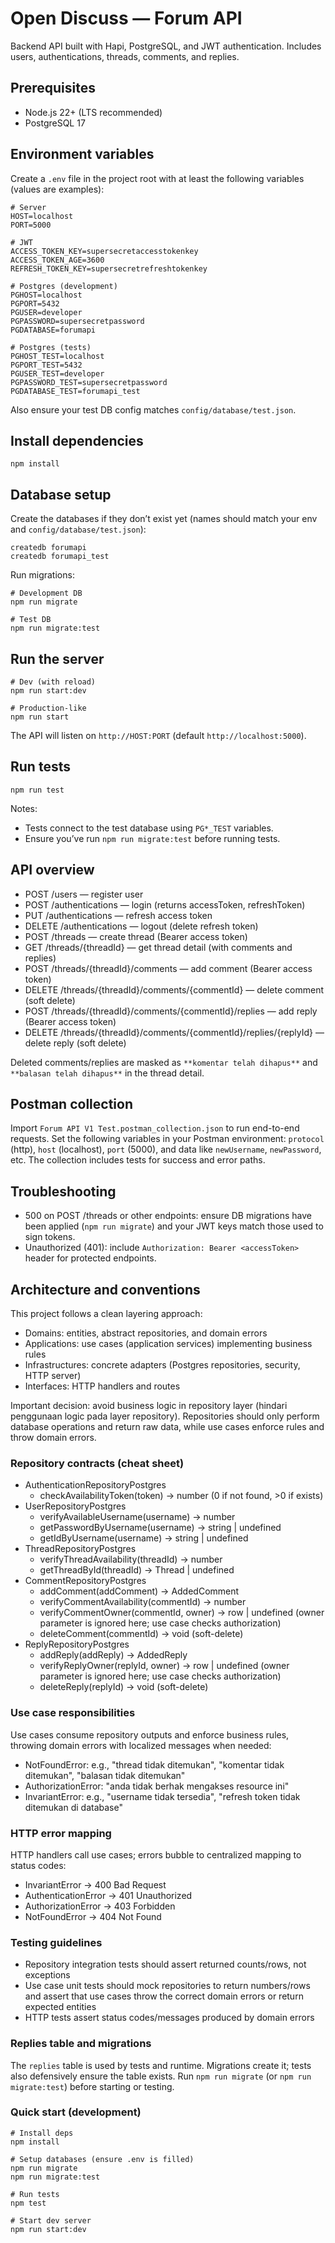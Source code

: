 # Open Discuss — Forum API

Backend API built with Hapi, PostgreSQL, and JWT authentication. Includes users, authentications, threads, comments, and replies.

## Prerequisites

- Node.js 22+ (LTS recommended)
- PostgreSQL 17

## Environment variables

Create a `.env` file in the project root with at least the following variables (values are examples):

```
# Server
HOST=localhost
PORT=5000

# JWT
ACCESS_TOKEN_KEY=supersecretaccesstokenkey
ACCESS_TOKEN_AGE=3600
REFRESH_TOKEN_KEY=supersecretrefreshtokenkey

# Postgres (development)
PGHOST=localhost
PGPORT=5432
PGUSER=developer
PGPASSWORD=supersecretpassword
PGDATABASE=forumapi

# Postgres (tests)
PGHOST_TEST=localhost
PGPORT_TEST=5432
PGUSER_TEST=developer
PGPASSWORD_TEST=supersecretpassword
PGDATABASE_TEST=forumapi_test
```

Also ensure your test DB config matches `config/database/test.json`.

## Install dependencies

```
npm install
```

## Database setup

Create the databases if they don’t exist yet (names should match your env and `config/database/test.json`):

```
createdb forumapi
createdb forumapi_test
```

Run migrations:

```
# Development DB
npm run migrate

# Test DB
npm run migrate:test
```

## Run the server

```
# Dev (with reload)
npm run start:dev

# Production-like
npm run start
```

The API will listen on `http://HOST:PORT` (default `http://localhost:5000`).

## Run tests

```
npm run test
```

Notes:

- Tests connect to the test database using `PG*_TEST` variables.
- Ensure you’ve run `npm run migrate:test` before running tests.

## API overview

- POST /users — register user
- POST /authentications — login (returns accessToken, refreshToken)
- PUT /authentications — refresh access token
- DELETE /authentications — logout (delete refresh token)
- POST /threads — create thread (Bearer access token)
- GET /threads/{threadId} — get thread detail (with comments and replies)
- POST /threads/{threadId}/comments — add comment (Bearer access token)
- DELETE /threads/{threadId}/comments/{commentId} — delete comment (soft delete)
- POST /threads/{threadId}/comments/{commentId}/replies — add reply (Bearer access token)
- DELETE /threads/{threadId}/comments/{commentId}/replies/{replyId} — delete reply (soft delete)

Deleted comments/replies are masked as `**komentar telah dihapus**` and `**balasan telah dihapus**` in the thread detail.

## Postman collection

Import `Forum API V1 Test.postman_collection.json` to run end-to-end requests. Set the following variables in your Postman environment: `protocol` (http), `host` (localhost), `port` (5000), and data like `newUsername`, `newPassword`, etc. The collection includes tests for success and error paths.

## Troubleshooting

- 500 on POST /threads or other endpoints: ensure DB migrations have been applied (`npm run migrate`) and your JWT keys match those used to sign tokens.
- Unauthorized (401): include `Authorization: Bearer <accessToken>` header for protected endpoints.

## Architecture and conventions

This project follows a clean layering approach:

- Domains: entities, abstract repositories, and domain errors
- Applications: use cases (application services) implementing business rules
- Infrastructures: concrete adapters (Postgres repositories, security, HTTP server)
- Interfaces: HTTP handlers and routes

Important decision: avoid business logic in repository layer (hindari penggunaan logic pada layer repository). Repositories should only perform database operations and return raw data, while use cases enforce rules and throw domain errors.

### Repository contracts (cheat sheet)

- AuthenticationRepositoryPostgres
  - checkAvailabilityToken(token) -> number (0 if not found, >0 if exists)
- UserRepositoryPostgres
  - verifyAvailableUsername(username) -> number
  - getPasswordByUsername(username) -> string | undefined
  - getIdByUsername(username) -> string | undefined
- ThreadRepositoryPostgres
  - verifyThreadAvailability(threadId) -> number
  - getThreadById(threadId) -> Thread | undefined
- CommentRepositoryPostgres
  - addComment(addComment) -> AddedComment
  - verifyCommentAvailability(commentId) -> number
  - verifyCommentOwner(commentId, owner) -> row | undefined (owner parameter is ignored here; use case checks authorization)
  - deleteComment(commentId) -> void (soft-delete)
- ReplyRepositoryPostgres
  - addReply(addReply) -> AddedReply
  - verifyReplyOwner(replyId, owner) -> row | undefined (owner parameter is ignored here; use case checks authorization)
  - deleteReply(replyId) -> void (soft-delete)

### Use case responsibilities

Use cases consume repository outputs and enforce business rules, throwing domain errors with localized messages when needed:

- NotFoundError: e.g., "thread tidak ditemukan", "komentar tidak ditemukan", "balasan tidak ditemukan"
- AuthorizationError: "anda tidak berhak mengakses resource ini"
- InvariantError: e.g., "username tidak tersedia", "refresh token tidak ditemukan di database"

### HTTP error mapping

HTTP handlers call use cases; errors bubble to centralized mapping to status codes:

- InvariantError -> 400 Bad Request
- AuthenticationError -> 401 Unauthorized
- AuthorizationError -> 403 Forbidden
- NotFoundError -> 404 Not Found

### Testing guidelines

- Repository integration tests should assert returned counts/rows, not exceptions
- Use case unit tests should mock repositories to return numbers/rows and assert that use cases throw the correct domain errors or return expected entities
- HTTP tests assert status codes/messages produced by domain errors

### Replies table and migrations

The `replies` table is used by tests and runtime. Migrations create it; tests also defensively ensure the table exists. Run `npm run migrate` (or `npm run migrate:test`) before starting or testing.

### Quick start (development)

```
# Install deps
npm install

# Setup databases (ensure .env is filled)
npm run migrate
npm run migrate:test

# Run tests
npm test

# Start dev server
npm run start:dev
```
